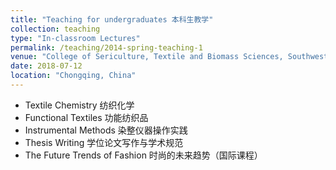 ```yaml
---
title: "Teaching for undergraduates 本科生教学"
collection: teaching
type: "In-classroom Lectures"
permalink: /teaching/2014-spring-teaching-1
venue: "College of Sericulture, Textile and Biomass Sciences, Southwest University"
date: 2018-07-12
location: "Chongqing, China"
---
```


- Textile Chemistry 纺织化学
- Functional Textiles 功能纺织品
- Instrumental Methods 染整仪器操作实践
- Thesis Writing 学位论文写作与学术规范
- The Future Trends of Fashion 时尚的未来趋势（国际课程）
